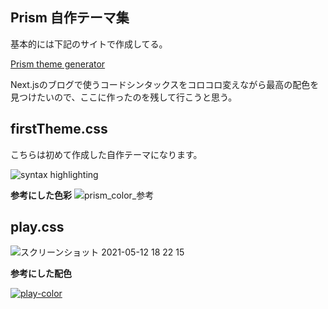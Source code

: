 ## Prism 自作テーマ集
基本的には下記のサイトで作成してる。

[Prism theme generator](http://k88hudson.github.io/syntax-highlighting-theme-generator/www/)

Next.jsのブログで使うコードシンタックスをコロコロ変えながら最高の配色を見つけたいので、ここに作ったのを残して行こうと思う。

## firstTheme.css
こちらは初めて作成した自作テーマになります。

![syntax highlighting](https://user-images.githubusercontent.com/23703281/118113436-4507ed80-b421-11eb-9fb6-952a4901bc70.png)

**参考にした色彩**
![prism_color_参考](https://user-images.githubusercontent.com/23703281/118113505-5e109e80-b421-11eb-8989-81de32b09cb8.jpeg)

## play.css

![スクリーンショット 2021-05-12 18 22 15](https://user-images.githubusercontent.com/23703281/118114692-e3e11980-b422-11eb-9c1e-a301c923dfd3.png)

**参考にした配色**

[![play-color](https://user-images.githubusercontent.com/23703281/118114756-fb200700-b422-11eb-9270-408298c5f65e.jpeg)](https://colorui.blogspot.com/2020/04/playroom-color-scheme.html)

